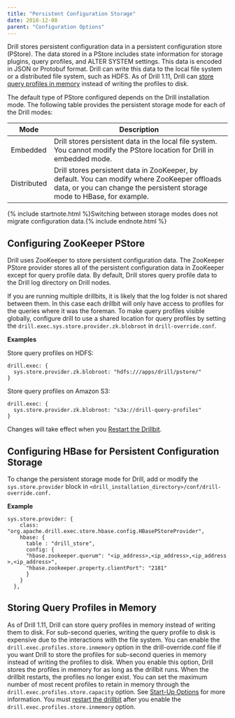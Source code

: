 ```yaml
---
title: "Persistent Configuration Storage"
date: 2018-12-08
parent: "Configuration Options"
---
```

Drill stores persistent configuration data in a persistent configuration store
(PStore). The data stored in a PStore includes state information for storage plugins, query profiles, and ALTER SYSTEM settings. This data is encoded in JSON or Protobuf format. Drill can write this data to the local file system or a distributed file system, such as HDFS. As of Drill 1.11, Drill can [store query profiles in memory](https://drill.apache.org/docs/persistent-configuration-storage/#storing-query-profiles-in-memory) instead of writing the profiles to disk.

The default type of PStore configured depends on the Drill installation mode. The following table provides the persistent storage mode for each of the Drill
modes:

| Mode        | Description                                                                                                                                                                          |
|-------------|--------------------------------------------------------------------------------------------------------------------------------------------------------------------------------------|
| Embedded    | Drill stores persistent data in the local file system. You cannot modify the PStore location for Drill in embedded mode.                                                             |
| Distributed | Drill stores persistent data in ZooKeeper, by default. You can modify where ZooKeeper offloads data, or you can change the persistent storage mode to HBase, for example.            |
  
{% include startnote.html %}Switching between storage modes does not migrate configuration data.{% include endnote.html %}

## Configuring ZooKeeper PStore

Drill uses ZooKeeper to store persistent configuration data. The ZooKeeper PStore provider stores all of the persistent configuration data in ZooKeeper except for query profile data. By default, Drill stores query profile data to the Drill log directory on Drill nodes. 

If you are running multiple drillbits, it is likely that the log folder is not shared between them. In this case each drillbit will only have access to profiles for the queries where it was the foreman. To make query profiles visible globally, configure drill to use a shared location for query profiles by setting the `drill.exec.sys.store.provider.zk.blobroot` in `drill-override.conf`.

**Examples**

Store query profiles on HDFS:

	drill.exec: {
	  sys.store.provider.zk.blobroot: "hdfs:///apps/drill/pstore/"
	}

Store query profiles on Amazon S3:

	drill.exec: {
	  sys.store.provider.zk.blobroot: "s3a://drill-query-profiles"
	}

Changes will take effect when you [Restart the Drillbit]({{site.baseurl}}/docs/starting-drill-in-distributed-mode/).

## Configuring HBase for Persistent Configuration Storage

To change the persistent storage mode for Drill, add or modify the
`sys.store.provider` block in `<drill_installation_directory>/conf/drill-
override.conf.`

**Example**

	sys.store.provider: {
	    class: "org.apache.drill.exec.store.hbase.config.HBasePStoreProvider",
	    hbase: {
	      table : "drill_store",
	      config: {
	      "hbase.zookeeper.quorum": "<ip_address>,<ip_address>,<ip_address >,<ip_address>",
	      "hbase.zookeeper.property.clientPort": "2181"
	      }
	    }
	  },  

## Storing Query Profiles in Memory

As of Drill 1.11, Drill can store query profiles in memory instead of writing them to disk. For sub-second queries, writing the query profile to disk is expensive due to the interactions with the file system. You can enable the `drill.exec.profiles.store.inmemory` option in the drill-override.conf file if you want Drill to store the profiles for sub-second queries in memory instead of writing the profiles to disk. When you enable this option, Drill stores the profiles in memory for as long as the drillbit runs. When the drillbit restarts, the profiles no longer exist. You can set the maximum number of most recent profiles to retain in memory through the `drill.exec.profiles.store.capacity` option. See [Start-Up Options]({{site.baseurl}}/docs/start-up-options/) for more information. You must [restart the drillbit]({{site.baseurl}}/docs/starting-drill-in-distributed-mode/) after you enable the `drill.exec.profiles.store.inmemory` option. 
